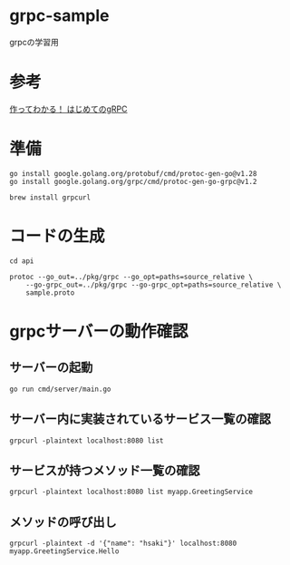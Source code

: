 # grpc-sample
grpcの学習用
# 参考
[作ってわかる！ はじめてのgRPC](https://zenn.dev/hsaki/books/golang-grpc-starting)
# 準備
```
go install google.golang.org/protobuf/cmd/protoc-gen-go@v1.28
go install google.golang.org/grpc/cmd/protoc-gen-go-grpc@v1.2
```
```
brew install grpcurl
```
# コードの生成
```
cd api

protoc --go_out=../pkg/grpc --go_opt=paths=source_relative \
	--go-grpc_out=../pkg/grpc --go-grpc_opt=paths=source_relative \
	sample.proto
```

# grpcサーバーの動作確認
## サーバーの起動
```
go run cmd/server/main.go
```
## サーバー内に実装されているサービス一覧の確認
```
grpcurl -plaintext localhost:8080 list
```
## サービスが持つメソッド一覧の確認
```
grpcurl -plaintext localhost:8080 list myapp.GreetingService
```
## メソッドの呼び出し
```
grpcurl -plaintext -d '{"name": "hsaki"}' localhost:8080 myapp.GreetingService.Hello
```